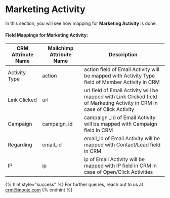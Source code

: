 # Marketing Activity

In this section, you will see how mapping for **Marketing Activity** is done.

#### Field Mappings for Marketing Activity:

| CRM Attribute Name | Mailchimp Attribute Name | Description                                                                                                               |
| ------------------ | ------------------------ | ------------------------------------------------------------------------------------------------------------------------- |
| Activity Type      | action                   | action field of Email Activity will be mapped with Activity Type field of Member Activity in CRM                          |
| Link Clicked       | url                      | url field of Email Activity will be mapped with Link Clicked field of Marketing Activity in CRM in case of Click Activity |
| Campaign           | campaign\_id             | campaign \_id of Email Activity will be mapped with Campaign field in CRM                                                 |
| Regarding          | email\_id                | email\_id of Email Activity will be mapped with Contact/Lead field in CRM                                                 |
| IP                 | ip                       | ip of Email Activity will be mapped with IP field in CRM in case of Open/Click Activities                                 |

{% hint style="success" %}
For further queries, reach out to us at [crm@inogic.com](mailto:crm@inogic.com)
{% endhint %}
